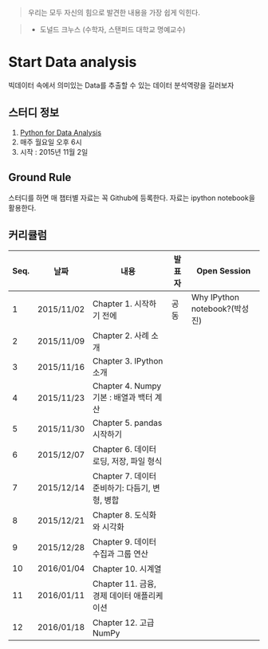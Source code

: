 > 우리는 모두 자신의 힘으로 발견한 내용을 가장 쉽게 익힌다.

>   - 도널드 크누스 (수학자, 스탠퍼드 대학교 명예교수)

# Start Data analysis
빅데이터 속에서 의미있는 Data를 추출할 수 있는 데이터 분석역량을 길러보자

## 스터디 정보
1. [Python for Data Analysis](http://shop.oreilly.com/product/0636920023784.do)
2. 매주 월요일 오후 6시
3. 시작 : 2015년 11월 2일

## Ground Rule
스터디를 하면 매 챕터별 자료는 꼭 Github에 등록한다. 자료는 ipython notebook을 활용한다.

## 커리큘럼
Seq.|날짜|내용|발표자|Open Session
---|---|---|---|---
1|2015/11/02|Chapter 1. 시작하기 전에|공동| Why IPython notebook?(박성진)
2|2015/11/09|Chapter 2. 사례 소개||
3|2015/11/16|Chapter 3. IPython 소개||
4|2015/11/23|Chapter 4. Numpy 기본 : 배열과 백터 계산 ||
5|2015/11/30|Chapter 5. pandas 시작하기||
6|2015/12/07|Chapter 6. 데이터 로딩, 저장, 파일 형식||
7|2015/12/14|Chapter 7. 데이터 준비하기: 다듬기, 변형, 병합||
8|2015/12/21|Chapter 8. 도식화와 시각화||
9|2015/12/28|Chapter 9. 데이터 수집과 그룹 연산||
10|2016/01/04|Chapter 10. 시계열||
11|2016/01/11|Chapter 11. 금융, 경제 데이터 애플리케이션||
12|2016/01/18|Chapter 12. 고급 NumPy||
